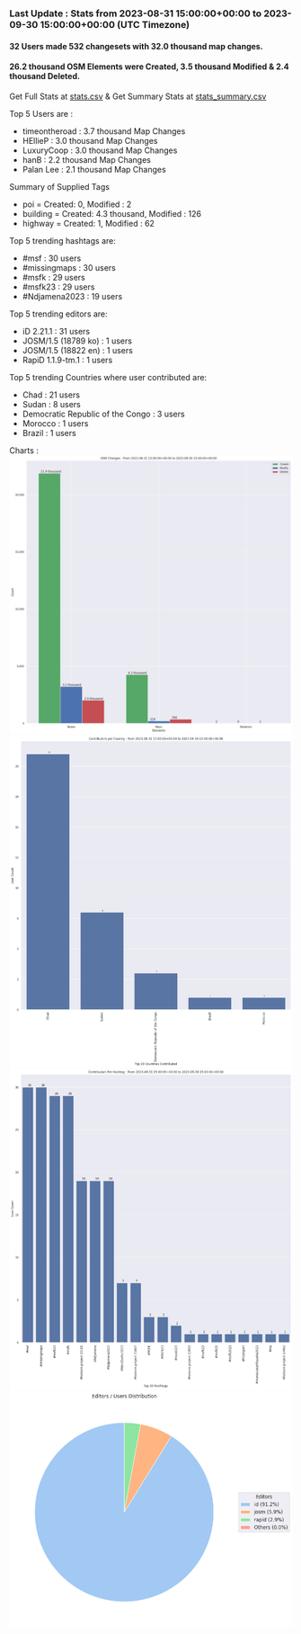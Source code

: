 ### Last Update : Stats from 2023-08-31 15:00:00+00:00 to 2023-09-30 15:00:00+00:00 (UTC Timezone)

#### 32 Users made 532 changesets with 32.0 thousand map changes.
#### 26.2 thousand OSM Elements were Created, 3.5 thousand Modified & 2.4 thousand Deleted.
Get Full Stats at [stats.csv](/msfk/2023/9/stats.csv)
 & Get Summary Stats at [stats_summary.csv](/msfk/2023/9/stats_summary.csv)

Top 5 Users are : 
- timeontheroad : 3.7 thousand Map Changes
- HEllieP : 3.0 thousand Map Changes
- LuxuryCoop : 3.0 thousand Map Changes
- hanB : 2.2 thousand Map Changes
- Palan Lee : 2.1 thousand Map Changes

Summary of Supplied Tags
- poi = Created: 0, Modified : 2
- building = Created: 4.3 thousand, Modified : 126
- highway = Created: 1, Modified : 62


Top 5 trending hashtags are:
- #msf : 30 users
- #missingmaps : 30 users
- #msfk : 29 users
- #msfk23 : 29 users
- #Ndjamena2023 : 19 users


Top 5 trending editors are:
- iD 2.21.1 : 31 users
- JOSM/1.5 (18789 ko) : 1 users
- JOSM/1.5 (18822 en) : 1 users
- RapiD 1.1.9-tm.1 : 1 users


Top 5 trending Countries where user contributed are:
- Chad : 21 users
- Sudan : 8 users
- Democratic Republic of the Congo : 3 users
- Morocco : 1 users
- Brazil : 1 users


 Charts : 
![Alt text](./stats_osm_changes.png) 
![Alt text](./stats_users_per_country.png) 
![Alt text](./stats_users_per_hashtag.png) 
![Alt text](./stats_editors_pie_chart.png) 
